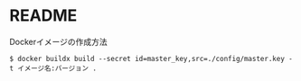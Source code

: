 # README

Dockerイメージの作成方法

```shell
$ docker buildx build --secret id=master_key,src=./config/master.key -t イメージ名:バージョン .
```